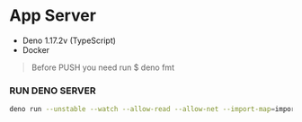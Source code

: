 # App Server

- Deno 1.17.2v (TypeScript)
- Docker

> Before PUSH you need run $ deno fmt

### RUN DENO SERVER

```bash
deno run --unstable --watch --allow-read --allow-net --import-map=import_map.json app.ts
```